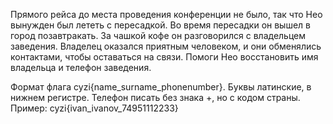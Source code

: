 Прямого рейса до места проведения конференции не было, так что Нео вынужден был лететь с пересадкой. Во время пересадки он вышел в город позавтракать. За чашкой кофе он разговорился с владельцем заведения. Владелец оказался приятным человеком, и они обменялись контактами, чтобы оставаться на связи. Помоги Нео восстановить имя владельца и телефон заведения.

Формат флага cyzi{name_surname_phonenumber}. Буквы латинские, в нижнем регистре. Телефон писать без знака +, но с кодом страны. Пример: cyzi{ivan_ivanov_74951112233}